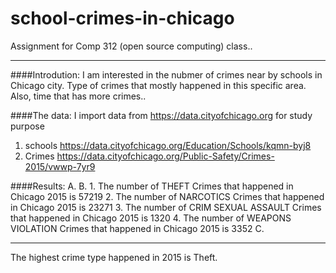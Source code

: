 # school-crimes-in-chicago

Assignment for Comp 312 (open source computing) class..

- - - - 

####Introdution: 
I am interested in the nubmer of crimes near by schools in Chicago city. Type of crimes that mostly happened in this specific area. Also, time that has more crimes..

####The data:
I import data from  https://data.cityofchicago.org for study purpose

1. schools   https://data.cityofchicago.org/Education/Schools/kqmn-byj8
2. Crimes    https://data.cityofchicago.org/Public-Safety/Crimes-2015/vwwp-7yr9

####Results:
A.
B. 1. The number of THEFT Crimes that happened in Chicago 2015 is 57219
   2. The number of NARCOTICS Crimes that happened in Chicago 2015 is 23271
   3. The number of CRIM SEXUAL ASSAULT Crimes that happened in Chicago 2015 is 1320
   4. The number of WEAPONS VIOLATION Crimes that happened in Chicago 2015 is 3352
C.

- - - -
The highest crime type happened in 2015 is Theft.



